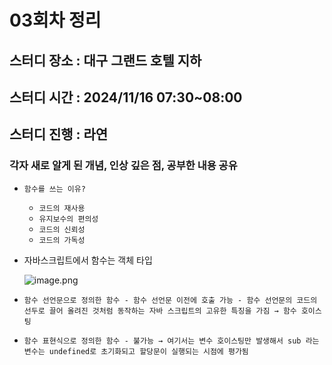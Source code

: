 # 03회차 정리
## 스터디 장소 : 대구 그랜드 호텔 지하
## 스터디 시간 : 2024/11/16 07:30~08:00
## 스터디 진행 : 라연

### 각자 새로 알게 된 개념, 인상 깊은 점, 공부한 내용 공유
- `함수를 쓰는 이유?`
    - `코드의 재사용`
    - `유지보수의 편의성`
    - `코드의 신뢰성`
    - `코드의 가독성`
- 자바스크립트에서 함수는 객체 타입
    
    ![image.png](https://prod-files-secure.s3.us-west-2.amazonaws.com/190152b4-19e8-42e1-ad44-9849469dfad6/c31f95dd-39b3-48c5-86ec-49c1d7e2cc4d/image.png)
    
- `함수 선언문으로 정의한 함수 - 함수 선언문 이전에 호출 가능 - 함수 선언문의 코드의 선두로 끌어 올려진 것처럼 동작하는 자바 스크립트의 고유한 특징을 가짐 → 함수 호이스팅`
- `함수 표현식으로 정의한 함수 - 불가능 → 여기서는 변수 호이스팅만 발생해서 sub 라는 변수는 undefined로 초기화되고 할당문이 실행되는 시점에 평가됨`

